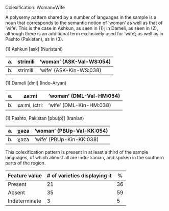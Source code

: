 Colexification: Woman=Wife

A polysemy pattern shared by a number of languages in the sample is a
noun that corresponds to the semantic notion of ‘woman’ as well as that
of ‘wife’. This is the case in Ashkun, as seen in ‎(1); in Dameli, as
seen in (2), although there is an additional term exclusively used for
‘wife’; as well as in Pashto (Pakistan), as in (3).

(1) <span id="_Ref12343426" class="anchor"></span>Ashkun
    \[ask\] (Nuristani)

| a.  | strimili | ‘woman’ (ASK-Val-WS:054) |
|-----|----------|--------------------------|
| b.  | strimili | ‘wife’ (ASK-Kin-WS:038)  |

(1) <span id="_Ref50625793" class="anchor"></span>Dameli
    \[dml\] (Indo-Aryan)

| a.  | ʑaːmi         | ‘woman’ (DML-Val-HM:054) |
|-----|---------------|--------------------------|
| b.  | ʑaːmi, iɕtriː | ‘wife’ (DML-Kin-HM:038)  |

(1) <span id="_Ref50627217" class="anchor"></span>Pashto, Pakistan
    \[pbu(p)\] (Iranian)

| a.  | χəza | ‘woman’ (PBUp-Val-KK:054) |
|-----|------|---------------------------|
| b.  | χəza | ‘wife’ (PBUp-Kin-KK:038)  |

This colexification pattern is present in at least a third of the sample
languages, of which almost all are Indo-Iranian, and spoken in the
southern parts of the region.

| Feature value | \# of varieties displaying it | %   |
|---------------|-------------------------------|-----|
| Present       | 21                            | 36  |
| Absent        | 35                            | 59  |
| Indeterminate | 3                             | 5   |


